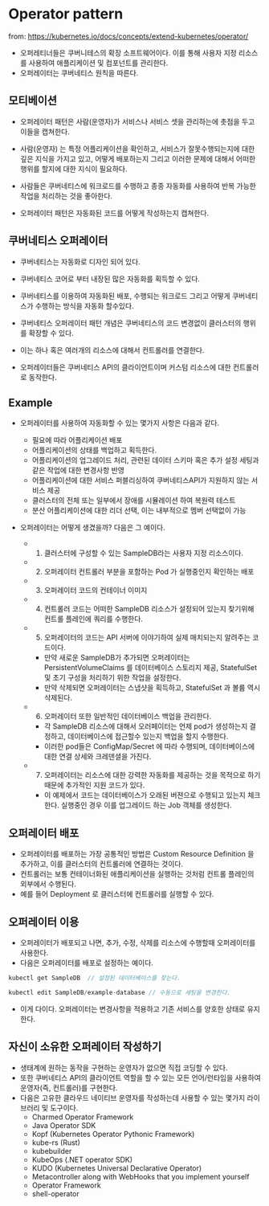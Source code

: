 # Operator pattern

from: https://kubernetes.io/docs/concepts/extend-kubernetes/operator/

- 오퍼레티너들은 쿠버니테스의 확장 소프트웨어이다. 이를 통해 사용자 지정 리소스를 사용하여 애플리케이션 및 컴포넌트를 관리한다. 
- 오퍼레이터는 쿠버네티스 원칙을 따른다. 

## 모티베이션

- 오퍼레이터 패턴은 사람(운영자)가 서비스나 서비스 셋을 관리하는에 촛점을 두고 이들을 캡쳐한다. 
- 사람(운영자) 는 특정 어플리케이션을 확인하고, 서비스가 잘못수행되는지에 대한 깊은 지식을 가지고 있고, 어떻게 배포하는지 그리고 이러한 문제에 대해서 어떠한 행위를 할지에 대한 지식이 필요하다. 

- 사람들은 쿠버네티스에 워크로드를 수행하고 종종 자동화를 사용하여 반복 가능한 작업을 처리하는 것을 좋아한다. 
- 오퍼레이터 패턴은 자동화된 코드를 어떻게 작성하는지 캡쳐한다.

## 쿠버네티스 오퍼레이터

- 쿠버네티스는 자동화로 디자인 되어 있다. 
- 쿠버네티스 코어로 부터 내장된 많은 자동화를 획득할 수 있다. 
- 쿠버네티스를 이용하여 자동화된 배포, 수행되는 워크로드 그리고 어떻게 쿠버네티스가 수행하는 방식을 자동화 할수있다.

- 쿠버네티스 오퍼레이터 패턴 개념은 쿠버네티스의 코드 변경없이 클러스터의 행위를 확장할 수 있다. 
- 이는 하나 혹은 여러개의 리소스에 대해서 컨트롤러를 연결한다. 
- 오퍼레이터들은 쿠버네티스 API의 클라이언트이며 커스텀 리소스에 대한 컨트롤러로 동작한다. 

## Example 

- 오퍼레이터를 사용하여 자동화할 수 있는 몇가지 사항은 다음과 같다. 
  - 필요에 따라 어플리케이션 배포
  - 어플리케이션의 상태를 백업하고 획득한다. 
  - 어플리케이션의 업그레이드 처리, 관련된 데이터 스키마 혹은 추가 설정 세팅과 같은 작업에 대한 변경사항 반영
  - 어플리케이션에 대한 서비스 퍼블리싱하여 쿠버네티스API가 지원하지 않는 서비스 제공 
  - 클러스터의 전체 또는 일부에서 장애를 시뮬레이션 하여 복원력 테스트
  - 분산 어플리케이션에 대한 리더 선택, 이는 내부적으로 멤버 선택없이 가능 

- 오퍼레이터는 어떻게 생겼을까? 다음은 그 예이다.
  - 1. 클러스터에 구성할 수 있는 SampleDB라는 사용자 지정 리소스이다. 
  - 2. 오퍼레이터 컨트롤러 부분을 포함하는 Pod 가 실행중인지 확인하는 배포 
  - 3. 오퍼레이터 코드의 컨테이너 이미지
  - 4. 컨트롤러 코드는 어떠한 SampleDB 리소스가 설정되어 있는지 찾기위해 컨트롤 플레인에 쿼리를 수행한다. 
  - 5. 오퍼레이터의 코드는 API 서버에 이야기하여 실제 매치되는지 알려주는 코드이다. 
    - 만약 새로운 SampleDB가 추가되면 오퍼레이터는 PersistentVolumeClaims 를 데이터베이스 스토리지 제공, StatefulSet 및 초기 구성을 처리하기 위한 작업을 설정한다. 
    - 만약 삭제되면 오퍼레이터는 스냅샷을 획득하고, StatefulSet 과 볼륨 역시 삭제된다. 
  - 6. 오퍼레이터 또한 일반적인 데이터베이스 백업을 관리한다. 
    - 각 SampleDB 리소스에 대해서 오러페이터는 언제 pod가 생성하는지 결정하고, 데이터베이스에 접근할수 있는지 백업을 할지 수행한다. 
    - 이러한 pod들은 ConfigMap/Secret 에 따라 수행되며, 데이터베이스에 대한 연결 상세와 크레덴셜을 가진다. 
  - 7. 오퍼레이터는 리소스에 대한 강력한 자동화를 제공하는 것을 목적으로 하기 때문에 추가적인 지원 코드가 있다. 
    - 이 예제에서 코드는 데이터베이스가 오래된 버젼으로 수행되고 있는지 체크한다. 실행중인 경우 이를 업그레이드 하는 Job 객체를 생성한다. 

## 오퍼레이터 배포 

- 오퍼레이터를 배포하는 가장 공통적인 방법은 Custom Resource Definition 을 추가하고, 이를 클러스터의 컨트롤러에 연결하는 것이다. 
- 컨트롤러는 보통 컨테이너화된 애플리케이션을 실행하는 것처럼 컨트롤 플레인의 외부에서 수행된다. 
- 예를 들어 Deployment 로 클러스터에 컨트롤러를 실행할 수 있다. 

## 오퍼레이터 이용

- 오퍼레이터가 배포되고 나면, 추가, 수정, 삭제를 리소스에 수행할때 오퍼레이터를 사용한다. 
- 다음은 오퍼레이터를 배포로 설정하는 예이다. 

```go
kubectl get SampleDB  // 설정된 데이터베이스를 찾는다. 

kubectl edit SampleDB/example-database // 수동으로 세팅을 변경한다. 
```

- 이게 다이다. 오퍼레이터는 변경사항을 적용하고 기존 서비스를 양호한 상태로 유지한다. 

## 자신이 소유한 오퍼레이터 작성하기

- 생태계에 원하는 동작을 구현하는 운영자가 없으면 직접 코딩할 수 있다. 
- 또한 쿠버네티스 API의 클라이언트 역할을 할 수 있는 모든 언어/런타임을 사용하여 운영자(즉, 컨트롤러)를 구현한다. 
- 다음은 고유한 클라우드 네이티브 운영자를 작성하는데 사용할 수 있는 몇가지 라이브러리 및 도구이다. 
  - Charmed Operator Framework
  - Java Operator SDK
  - Kopf (Kubernetes Operator Pythonic Framework)
  - kube-rs (Rust)
  - kubebuilder
  - KubeOps (.NET operator SDK)
  - KUDO (Kubernetes Universal Declarative Operator)
  - Metacontroller along with WebHooks that you implement yourself
  - Operator Framework
  - shell-operator

